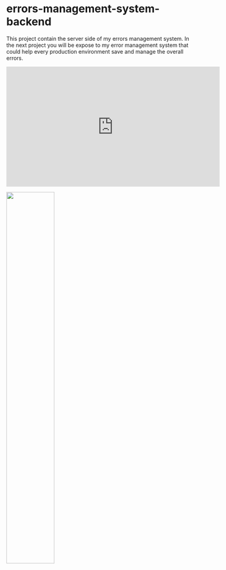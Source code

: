 # errors-management-system-backend
This project contain the server side of my errors management system. 
In the next project you will be expose to my error management system that could help every production environment save and manage the overall errors.



<p align="center">
<iframe width="560" height="315" src="https://www.youtube.com/embed/mJlsUacHaUI" title="YouTube video player" frameborder="0" allow="accelerometer; autoplay; clipboard-write; encrypted-media; gyroscope; picture-in-picture" allowfullscreen></iframe>
</p>


[<img src="https://i.ytimg.com/vi/Hc79sDi3f0U/maxresdefault.jpg" width="50%">]([https://www.youtube.com/watch?v=Hc79sDi3f0U](https://youtu.be/mJlsUacHaUI) "Now in Android: 55")
